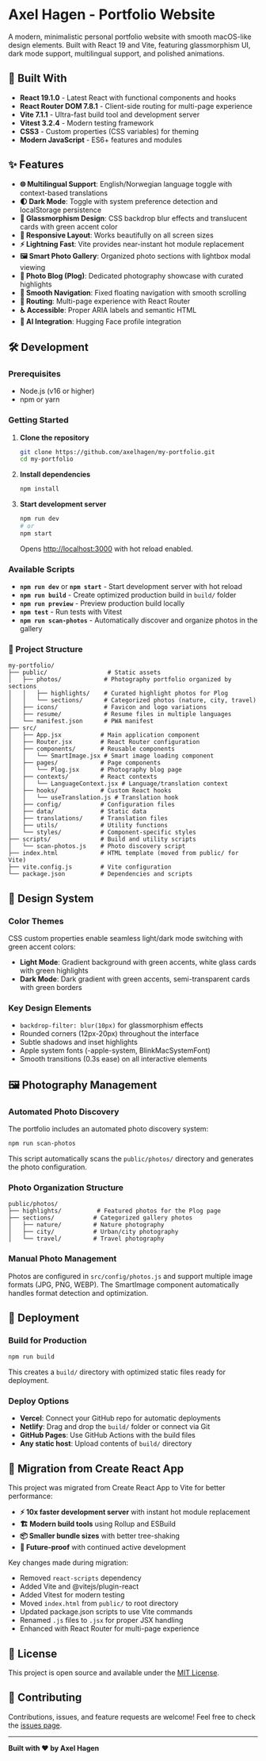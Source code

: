 # Axel Hagen - Portfolio Website

A modern, minimalistic personal portfolio website with smooth macOS-like design elements. Built with React 19 and Vite, featuring glassmorphism UI, dark mode support, multilingual support, and polished animations.

## 🚀 Built With

- **React 19.1.0** - Latest React with functional components and hooks
- **React Router DOM 7.8.1** - Client-side routing for multi-page experience
- **Vite 7.1.1** - Ultra-fast build tool and development server
- **Vitest 3.2.4** - Modern testing framework
- **CSS3** - Custom properties (CSS variables) for theming
- **Modern JavaScript** - ES6+ features and modules

## ✨ Features

- **🌐 Multilingual Support**: English/Norwegian language toggle with context-based translations
- **🌓 Dark Mode**: Toggle with system preference detection and localStorage persistence  
- **🎨 Glassmorphism Design**: CSS backdrop blur effects and translucent cards with green accent color
- **📱 Responsive Layout**: Works beautifully on all screen sizes
- **⚡ Lightning Fast**: Vite provides near-instant hot module replacement
- **🖼️ Smart Photo Gallery**: Organized photo sections with lightbox modal viewing
- **📝 Photo Blog (Plog)**: Dedicated photography showcase with curated highlights
- **🎯 Smooth Navigation**: Fixed floating navigation with smooth scrolling
- **🔗 Routing**: Multi-page experience with React Router
- **♿ Accessible**: Proper ARIA labels and semantic HTML
- **🤖 AI Integration**: Hugging Face profile integration

## 🛠️ Development

### Prerequisites

- Node.js (v16 or higher)
- npm or yarn

### Getting Started

1. **Clone the repository**
   ```bash
   git clone https://github.com/axelhagen/my-portfolio.git
   cd my-portfolio
   ```

2. **Install dependencies**
   ```bash
   npm install
   ```

3. **Start development server**
   ```bash
   npm run dev
   # or
   npm start
   ```
   
   Opens [http://localhost:3000](http://localhost:3000) with hot reload enabled.

### Available Scripts

- **`npm run dev`** or **`npm start`** - Start development server with hot reload
- **`npm run build`** - Create optimized production build in `build/` folder  
- **`npm run preview`** - Preview production build locally
- **`npm test`** - Run tests with Vitest
- **`npm run scan-photos`** - Automatically discover and organize photos in the gallery

### 📁 Project Structure

```
my-portfolio/
├── public/                 # Static assets
│   ├── photos/            # Photography portfolio organized by sections
│   │   ├── highlights/    # Curated highlight photos for Plog
│   │   └── sections/      # Categorized photos (nature, city, travel)
│   ├── icons/             # Favicon and logo variations 
│   ├── resume/            # Resume files in multiple languages
│   └── manifest.json      # PWA manifest
├── src/
│   ├── App.jsx           # Main application component
│   ├── Router.jsx        # React Router configuration
│   ├── components/       # Reusable components
│   │   └── SmartImage.jsx # Smart image loading component
│   ├── pages/            # Page components
│   │   └── Plog.jsx      # Photography blog page
│   ├── contexts/         # React contexts
│   │   └── LanguageContext.jsx # Language/translation context
│   ├── hooks/            # Custom React hooks
│   │   └── useTranslation.js # Translation hook
│   ├── config/           # Configuration files
│   ├── data/             # Static data
│   ├── translations/     # Translation files
│   ├── utils/            # Utility functions
│   └── styles/           # Component-specific styles
├── scripts/              # Build and utility scripts
│   └── scan-photos.js    # Photo discovery script
├── index.html            # HTML template (moved from public/ for Vite)
├── vite.config.js        # Vite configuration
└── package.json          # Dependencies and scripts
```

## 🎨 Design System

### Color Themes
CSS custom properties enable seamless light/dark mode switching with green accent colors:
- **Light Mode**: Gradient background with green accents, white glass cards with green highlights
- **Dark Mode**: Dark gradient with green accents, semi-transparent cards with green borders

### Key Design Elements
- `backdrop-filter: blur(10px)` for glassmorphism effects
- Rounded corners (12px-20px) throughout the interface
- Subtle shadows and inset highlights
- Apple system fonts (-apple-system, BlinkMacSystemFont)
- Smooth transitions (0.3s ease) on all interactive elements

## 🖼️ Photography Management

### Automated Photo Discovery
The portfolio includes an automated photo discovery system:

```bash
npm run scan-photos
```

This script automatically scans the `public/photos/` directory and generates the photo configuration.

### Photo Organization Structure
```
public/photos/
├── highlights/          # Featured photos for the Plog page
├── sections/           # Categorized gallery photos
│   ├── nature/         # Nature photography
│   ├── city/           # Urban/city photography  
│   └── travel/         # Travel photography
```

### Manual Photo Management
Photos are configured in `src/config/photos.js` and support multiple image formats (JPG, PNG, WEBP). The SmartImage component automatically handles format detection and optimization.

## 🚀 Deployment

### Build for Production
```bash
npm run build
```

This creates a `build/` directory with optimized static files ready for deployment.

### Deploy Options
- **Vercel**: Connect your GitHub repo for automatic deployments
- **Netlify**: Drag and drop the `build/` folder or connect via Git
- **GitHub Pages**: Use GitHub Actions with the build files
- **Any static host**: Upload contents of `build/` directory

## 🔧 Migration from Create React App

This project was migrated from Create React App to Vite for better performance:

- **⚡ 10x faster development server** with instant hot module replacement
- **🏗️ Modern build tools** using Rollup and ESBuild  
- **📦 Smaller bundle sizes** with better tree-shaking
- **🔮 Future-proof** with continued active development

Key changes made during migration:
- Removed `react-scripts` dependency
- Added Vite and @vitejs/plugin-react
- Added Vitest for modern testing
- Moved `index.html` from `public/` to root directory
- Updated package.json scripts to use Vite commands
- Renamed `.js` files to `.jsx` for proper JSX handling
- Enhanced with React Router for multi-page experience

## 📄 License

This project is open source and available under the [MIT License](LICENSE).

## 🤝 Contributing

Contributions, issues, and feature requests are welcome! Feel free to check the [issues page](https://github.com/axelhagen/my-portfolio/issues).

---

**Built with ❤️ by Axel Hagen**